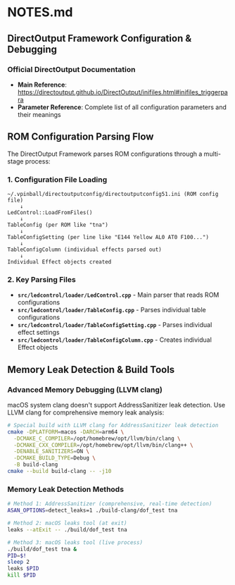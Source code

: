 # NOTES.md

## DirectOutput Framework Configuration & Debugging

### Official DirectOutput Documentation
- **Main Reference**: https://directoutput.github.io/DirectOutput/inifiles.html#inifiles_triggerpara
- **Parameter Reference**: Complete list of all configuration parameters and their meanings

## ROM Configuration Parsing Flow

The DirectOutput Framework parses ROM configurations through a multi-stage process:

### 1. Configuration File Loading
```
~/.vpinball/directoutputconfig/directoutputconfig51.ini (ROM config file)
    ↓
LedControl::LoadFromFiles() 
    ↓  
TableConfig (per ROM like "tna")
    ↓
TableConfigSetting (per line like "E144 Yellow AL0 AT0 F100...")
    ↓
TableConfigColumn (individual effects parsed out)
    ↓
Individual Effect objects created
```

### 2. Key Parsing Files
- **`src/ledcontrol/loader/LedControl.cpp`** - Main parser that reads ROM configurations
- **`src/ledcontrol/loader/TableConfig.cpp`** - Parses individual table configurations  
- **`src/ledcontrol/loader/TableConfigSetting.cpp`** - Parses individual effect settings
- **`src/ledcontrol/loader/TableConfigColumn.cpp`** - Creates individual Effect objects

## Memory Leak Detection & Build Tools

### Advanced Memory Debugging (LLVM clang)
macOS system clang doesn't support AddressSanitizer leak detection. Use LLVM clang for comprehensive memory leak analysis:

```bash
# Special build with LLVM clang for AddressSanitizer leak detection
cmake -DPLATFORM=macos -DARCH=arm64 \
  -DCMAKE_C_COMPILER=/opt/homebrew/opt/llvm/bin/clang \
  -DCMAKE_CXX_COMPILER=/opt/homebrew/opt/llvm/bin/clang++ \
  -DENABLE_SANITIZERS=ON \
  -DCMAKE_BUILD_TYPE=Debug \
  -B build-clang
cmake --build build-clang -- -j10
```

### Memory Leak Detection Methods
```bash
# Method 1: AddressSanitizer (comprehensive, real-time detection)
ASAN_OPTIONS=detect_leaks=1 ./build-clang/dof_test tna

# Method 2: macOS leaks tool (at exit)
leaks --atExit -- ./build/dof_test tna

# Method 3: macOS leaks tool (live process)
./build/dof_test tna &
PID=$!
sleep 2
leaks $PID
kill $PID
```